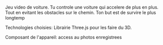 Jeu video de voiture. Tu controle une voiture qui accelere de plus en plus. Tout en evitant les obstacles sur le chemin. Ton but est de survire le plus longtemp

Technologies choisies: Librairie Three.js pour les faire du 3D.

Composant de l'appareil: access au photos enregistrees
